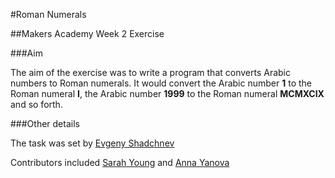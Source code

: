 #Roman Numerals

##Makers Academy Week 2 Exercise


###Aim

The aim of the exercise was to write a program that converts Arabic numbers to Roman numerals. It would convert the Arabic number <b>1</b> to the Roman numeral <b>I</b>, the Arabic number <b>1999</b> to the Roman numeral <b>MCMXCIX</b> and so forth.

###Other details

The task was set by [Evgeny Shadchnev](https://github.com/shadchnev)

Contributors included [Sarah Young](https://github.com/SarahYoung) and [Anna Yanova](https://github.com/yan0va) 
